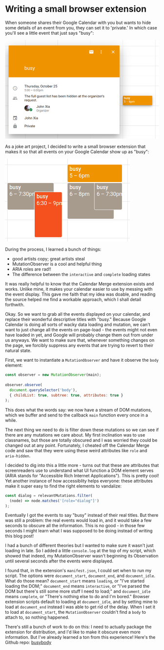 # Writing a small browser extension

When someone shares their Google Calendar with you but wants to hide
some details of an event from you, they can set it to 'private.' In
which case you'll see a little event that just says "busy":

![Image contents: an unadulterated private Google Calendar event. It just says "busy".](/static/img/normal-busy.png)

As a joke art project, I decided to write a small browser extension
that makes it so that all events on your Google Calendar show up as
"busy":

![Image contents: a screenshot of my Google Calendar. All the events are marked "busy".](/static/img/all-busy.png)

<!-- image here -->

During the process, I learned a bunch of things:
* good artists copy; great artists steal
* MutationObserver is a cool and helpful thing
* ARIA roles are rad!!
* The difference between the `interactive` and `complete` loading states

It was really helpful to know that the Calendar Merge extension exists
and works. Unlike mine, it makes your calendar easier to use by
messing with the event display. This gave me faith that my idea was
doable, and reading the source helped me find a workable approach,
which I shall detail forthwith.

Okay. So we want to grab all the events displayed on your calendar,
and replace their wonderful descriptive titles with "busy." Because
Google Calendar is doing all sorts of wacky data loading and mutation,
we can't want to just change all the events on page-load - the events
might not even have loaded in yet, and Google will probably change
them out from under us anyways. We want to make sure that, whenever
something changes on the page, we forcibly suppress any events that
are trying to revert to their natural state.

First, we want to instantiate a `MutationObserver` and have it observe
the `body` element:

```javascript
const observer = new MutationObserver(main);

observer.observe(
  document.querySelector('body'),
  { childList: true, subtree: true, attributes: true }
);
```

This does what the words say: we now have a stream of DOM mutations,
which we buffer and send to the callback `main` function every once in
a while.

The next thing we need to do is filter down these mutations so we can
see if there are any mutations we care about. My first inclination was
to use classnames, but those are totally obscured and I was worried
they could be changed out at any point. Fortunately, I cheated off the
Calendar Merge code and saw that they were using these weird
attributes like `role` and `aria-hidden`.

I decided to dig into this a little more - turns out that these are
attributes that screenreaders use to understand what UI function a DOM
element serves (ARIA stands for "Accessible Rich Internet
Applications"). This is pretty cool! Yet another instance of how
accessiblity helps everyone: these attributes make it super easy to
find the right elements to vandalize:

```javascript
const dialog = relevantMutations.filter(
  (node) => node.matches('[role="dialog"]')
);
```

Eventually I got the events to say "busy" instead of their real
titles. But there was still a problem: the real events would load in,
and it would take a few seconds to obscure all the information. This
is no good - in those few seconds I might learn what I was supposed to
be doing instead of writing this blog post!

I had a bunch of different theories but I wanted to make sure it
wasn't just loading in late. So I added a little `console.log` at the
top of my script, which showed that indeed, my MutationObserver wasn't
beginning its Observation until several seconds after the events were
displayed. 

I found that, in the extension's `manifest.json`, I could set when to
run my script. The options were `document_start`, `document_end`, and
`document_idle`. What do those mean? `document_start` means `loading`,
or "I've started loading the DOM;" `document_end` means `interactive`,
or "I've parsed the DOM but there's still some more stuff I need to
load;" and `document_idle` means `complete`, or "There's nothing else
to do and I'm bored." Browser extension scripts default to loading at
`document_idle`, and by setting mine to load at `document_end` instead
I was able to get rid of the delay. When I set it to load at
`document_start`, the `MutationObserver` couldn't find a `body` to
attach to, so nothing happened.

There's still a bunch of work to do on this: I need to actually
package the extension for distribution, and I'd like to make it
obscure even more information. But I've already learned a ton from
this experience! Here's the Github repo: [busybody](https://www.github.com/jdangerx/busybody)

